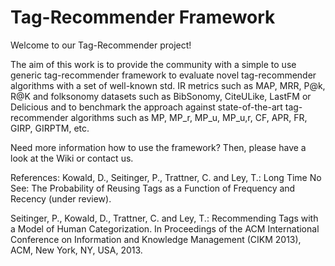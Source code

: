 Tag-Recommender Framework
========================

Welcome to our Tag-Recommender project!

The aim of this work is to provide the community with a simple to use generic tag-recommender framework to evaluate novel tag-recommender algorithms with a set of well-known std. IR metrics such as MAP, MRR, P@k, R@K and folksonomy datasets such as BibSonomy, CiteULike, LastFM or Delicious and to benchmark the approach against state-of-the-art tag-recommender algorithms such as MP, MP_r, MP_u, MP_u,r, CF, APR, FR, GIRP, GIRPTM, etc.

Need more information how to use the framework? Then, please have a look at the Wiki or contact us.

References:
Kowald, D., Seitinger, P., Trattner, C. and Ley, T.: Long Time No See: The Probability of Reusing Tags as a Function of Frequency and Recency (under review).

Seitinger, P., Kowald, D., Trattner, C. and Ley, T.: Recommending Tags with a Model of Human Categorization. In Proceedings of the ACM International Conference on Information and Knowledge Management (CIKM 2013), ACM, New York, NY, USA, 2013. 